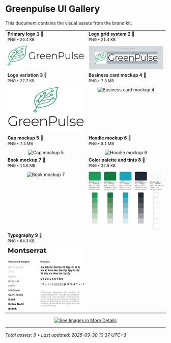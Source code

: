 # Greenpulse UI Gallery
This document contains the visual assets from the brand kit.

<table>
  <tr>
    <td width="300" valign="top">
      <div align="left">
        <strong>Primary logo 1 🔽</strong><br>
        <span style="font-size:12px;">PNG • 20.4 KB</span>
      </div>
      <div align="center" style="margin-top:12px;">
        <img src="image-files/logo/Primary-logo-1.png" alt="Primary logo 1" style="max-width:100%; height:auto;">
      </div>
    </td>
    <td width="300" valign="top">
      <div align="left">
        <strong>Logo grid system 2 🔽</strong><br>
        <span style="font-size:12px;">PNG • 21.4 KB</span>
      </div>
      <div align="center" style="margin-top:12px;">
        <img src="image-files/logo/Logo-grid-system-2.png" alt="Logo grid system 2" style="max-width:100%; height:auto;">
      </div>
    </td>
  </tr>
  <tr>
    <td width="300" valign="top">
      <div align="left">
        <strong>Logo variation 3 🔽</strong><br>
        <span style="font-size:12px;">PNG • 27.7 KB</span>
      </div>
      <div align="center" style="margin-top:12px;">
        <img src="image-files/logo/logo-variation-3.png" alt="Logo variation 3" style="max-width:100%; height:auto;">
      </div>
    </td>
    <td width="300" valign="top">
      <div align="left">
        <strong>Business card mockup 4 🔽</strong><br>
        <span style="font-size:12px;">PNG • 7.8 MB</span>
      </div>
      <div align="center" style="margin-top:12px;">
        <img src="image-files/mockups/business-card mockup-4.png" alt="Business card mockup 4" style="max-width:100%; height:auto;">
      </div>
    </td>
  </tr>
  <tr>
    <td width="300" valign="top">
      <div align="left">
        <strong>Cap mockup 5 🔽</strong><br>
        <span style="font-size:12px;">PNG • 7.3 MB</span>
      </div>
      <div align="center" style="margin-top:12px;">
        <img src="image-files/mockups/cap-mockup-5.png" alt="Cap mockup 5" style="max-width:100%; height:auto;">
      </div>
    </td>
    <td width="300" valign="top">
      <div align="left">
        <strong>Hoodie mockup 6 🔽</strong><br>
        <span style="font-size:12px;">PNG • 8.1 MB</span>
      </div>
      <div align="center" style="margin-top:12px;">
        <img src="image-files/mockups/hoodie mockup-6.png" alt="Hoodie mockup 6" style="max-width:100%; height:auto;">
      </div>
    </td>
  </tr>
  <tr>
    <td width="300" valign="top">
      <div align="left">
        <strong>Book mockup 7 🔽</strong><br>
        <span style="font-size:12px;">PNG • 13.6 MB</span>
      </div>
      <div align="center" style="margin-top:12px;">
        <img src="image-files/mockups/book-mockup-7.png" alt="Book mockup 7" style="max-width:100%; height:auto;">
      </div>
    </td>
    <td width="300" valign="top">
      <div align="left">
        <strong>Color palette and tints 8 🔽</strong><br>
        <span style="font-size:12px;">PNG • 37.8 KB</span>
      </div>
      <div align="center" style="margin-top:12px;">
        <img src="image-files/color-pallete-and-typography/Color-pallete-and-tints-8.png" alt="Color palette and tints 8" style="max-width:100%; height:auto;">
      </div>
    </td>
  </tr>
  <tr>
    <td width="300" valign="top">
      <div align="left">
        <strong>Typography 9 🔽</strong><br>
        <span style="font-size:12px;">PNG • 64.3 KB</span>
      </div>
      <div align="center" style="margin-top:12px;">
        <img src="image-files/color-pallete-and-typography/Typography-9.png" alt="Typography 9" style="max-width:100%; height:auto;">
      </div>
    </td>
    <td width="300" valign="top"></td>
  </tr>
</table>

<p align="center">
  <a href="image-files/">
    <img src="https://img.shields.io/badge/See%20Images%20in%20More%20Details-2b90d9" alt="See Images in More Details" width="240" height="50">
  </a>
</p>

---
*Total assets: 9 • Last updated: 2025-09-30 10:37 UTC+3*